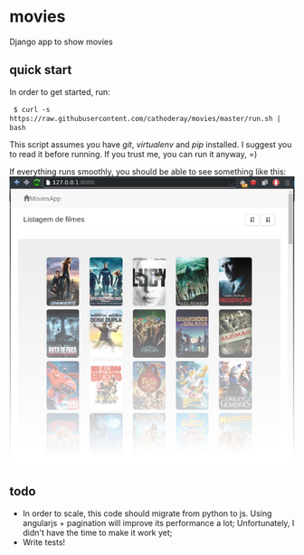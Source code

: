 # movies
Django app to show movies

## quick start

In order to get started, run:
```shell
 $ curl -s https://raw.githubusercontent.com/cathoderay/movies/master/run.sh | bash
```
This script assumes you have *git*, *virtualenv* and *pip* installed. I suggest you to read it before running. If you trust me, you can run it anyway, =)

If everything runs smoothly, you should be able to see something like this:
![Screenshot](https://github.com/cathoderay/movies/blob/master/screenshots/home.jpg)



## todo
   * In order to scale, this code should migrate from python to js. Using angularjs + pagination will improve its performance a lot; Unfortunately, I didn't have the time to make it work yet;
   * Write tests!
